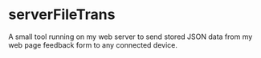 # serverFileTrans
A small tool running on my web server to send stored JSON data from my web page feedback form to any connected device.
